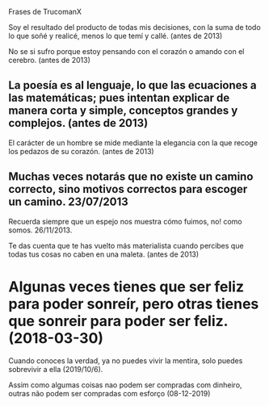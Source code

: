 Frases de TrucomanX

Soy el resultado del producto de todas mis decisiones, con la suma de todo lo que soñé y realicé, menos lo que temí y callé. (antes de 2013)

No se si sufro porque estoy pensando con el corazón o amando con el cerebro. (antes de 2013)

## La poesía es al lenguaje, lo que las ecuaciones a las matemáticas; pues intentan explicar de manera corta y simple, conceptos grandes y complejos. (antes de 2013)

El carácter de un hombre se mide mediante la elegancia con la que recoge los pedazos de su corazón. (antes de 2013)


## Muchas veces notarás que no existe un camino correcto, sino motivos correctos para escoger un camino. 23/07/2013


Recuerda siempre que un espejo nos muestra cómo fuimos, no! como somos. 26/11/2013.



Te das cuenta que te has vuelto más materialista cuando percibes que todas tus cosas no caben en una maleta. (antes de 2013)


# Algunas veces tienes que ser feliz para poder sonreír, pero otras tienes que sonreir para poder ser feliz.(2018-03-30)


Cuando conoces la verdad, ya no puedes vivir la mentira, solo puedes sobrevivir a ella (2019/10/6). 

Assim como algumas coisas nao podem ser compradas com dinheiro, outras não podem ser compradas com esforço (08-12-2019)
